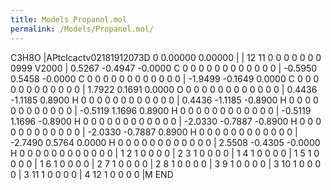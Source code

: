 ```yaml
---
title: Models Propanol.mol
permalink: /Models/Propanol.mol/
---
```


C3H8O \|APtclcactv02181912073D 0 0.00000 0.00000 \| \| 12 11 0 0 0 0 0 0
0 0999 V2000 \| 0.5267 -0.4947 -0.0000 C 0 0 0 0 0 0 0 0 0 0 0 0 \|
-0.5950 0.5458 -0.0000 C 0 0 0 0 0 0 0 0 0 0 0 0 \| -1.9499 -0.1649
0.0000 C 0 0 0 0 0 0 0 0 0 0 0 0 \| 1.7922 0.1691 0.0000 O 0 0 0 0 0 0 0
0 0 0 0 0 \| 0.4436 -1.1185 0.8900 H 0 0 0 0 0 0 0 0 0 0 0 0 \| 0.4436
-1.1185 -0.8900 H 0 0 0 0 0 0 0 0 0 0 0 0 \| -0.5119 1.1696 0.8900 H 0 0
0 0 0 0 0 0 0 0 0 0 \| -0.5119 1.1696 -0.8900 H 0 0 0 0 0 0 0 0 0 0 0 0
\| -2.0330 -0.7887 -0.8900 H 0 0 0 0 0 0 0 0 0 0 0 0 \| -2.0330 -0.7887
0.8900 H 0 0 0 0 0 0 0 0 0 0 0 0 \| -2.7490 0.5764 0.0000 H 0 0 0 0 0 0
0 0 0 0 0 0 \| 2.5508 -0.4305 -0.0000 H 0 0 0 0 0 0 0 0 0 0 0 0 \| 1 2 1
0 0 0 0 \| 2 3 1 0 0 0 0 \| 1 4 1 0 0 0 0 \| 1 5 1 0 0 0 0 \| 1 6 1 0 0
0 0 \| 2 7 1 0 0 0 0 \| 2 8 1 0 0 0 0 \| 3 9 1 0 0 0 0 \| 3 10 1 0 0 0 0
\| 3 11 1 0 0 0 0 \| 4 12 1 0 0 0 0 \|M END